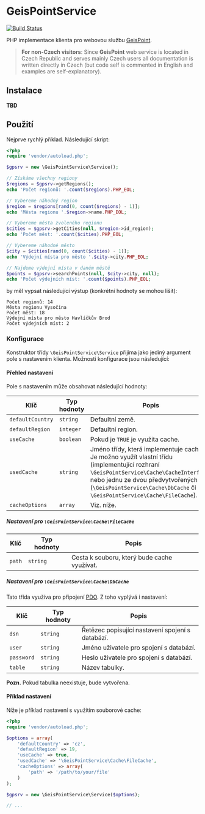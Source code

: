# GeisPointService

[![Build Status](https://travis-ci.org/ondrejd/GeisPointService.svg)](https://travis-ci.org/ondrejd/GeisPointService)

PHP implementace klienta pro webovou službu [GeisPoint](http://www.geispoint.cz/).

> __For non-Czech visitors__: Since __GeisPoint__ web service is located in Czech Republic and serves mainly Czech users all documentation is written directly in Czech (but code self is commented in English and examples are self-explanatory).


## Instalace

__TBD__

## Použití

Nejprve rychlý příklad. Následující skript:

```php
<?php
require 'vendor/autoload.php';

$gpsrv = new \GeisPointService\Service();

// Získáme všechny regiony
$regions = $gpsrv->getRegions();
echo 'Počet regionů: '.count($regions).PHP_EOL;

// Vybereme náhodný region
$region = $regions[rand(0, count($regions) - 1)];
echo 'Města regionu '.$region->name.PHP_EOL;

// Vybereme města zvoleného regionu
$cities = $gpsrv->getCities(null, $region->id_region);
echo 'Počet měst: '.count($cities).PHP_EOL;

// Vybereme náhodné město
$city = $cities[rand(0, count($cities) - 1)];
echo 'Výdejní místa pro město '.$city->city.PHP_EOL;

// Najdeme výdejní místa v daném městě
$points = $gpsrv->searchPoints(null, $city->city, null);
echo 'Počet výdejních míst: '.count($points).PHP_EOL;
```

by měl vypsat následující výstup (konkrétní hodnoty se mohou lišit):

```
Počet regionů: 14
Města regionu Vysočina
Počet měst: 18
Výdejní místa pro město Havlíčkův Brod
Počet výdejních míst: 2
```

### Konfigurace

Konstruktor třídy `\GeisPointService\Service` přijíma jako jediný argument pole s nastavením klienta. Možnosti konfigurace jsou následující:

#### Přehled nastavení

Pole s nastavením může obsahovat následující hodnoty:

| Klíč             | Typ hodnoty | Popis
|------------------|-------------|------------------
| `defaultCountry` | `string`    | Defaultní země.
| `defaultRegion`  | `integer`   | Defaultní region.
| `useCache`       | `boolean`   | Pokud je `TRUE` je využita cache.
| `usedCache`      | `string`    | Jméno třídy, která implementuje cache. Je možno využít vlastní třídu (implementující rozhraní `\GeisPointService\Cache\CacheInterface`) nebo jednu ze dvou předvytvořených (`\GeisPointService\Cache\DbCache` či `\GeisPointService\Cache\FileCache`).
| `cacheOptions`   | `array`     | Viz. níže.

##### Nastavení pro `\GeisPointService\Cache\FileCache`

| Klíč             | Typ hodnoty | Popis
|------------------|-------------|------------------
| `path`           | `string`    | Cesta k souboru, který bude cache využívat.

##### Nastavení pro `\GeisPointService\Cache\DbCache`

Tato třída využíva pro připojení [PDO](http://php.net/manual/en/class.pdo.php). Z toho vyplývá i nastavení:

| Klíč             | Typ hodnoty | Popis
|------------------|-------------|------------------
| `dsn`            | `string`    | Řetězec popisující nastavení spojení s databází.
| `user`           | `string`    | Jméno uživatele pro spojení s databází.
| `password`       | `string`    | Heslo uživatele pro spojení s databází.
| `table`          | `string`    | Název tabulky.

__Pozn.__ Pokud tabulka neexistuje, bude vytvořena.

#### Příklad nastavení

Níže je příklad nastavení s využitím souborové cache:

```php
<?php
require 'vendor/autoload.php';

$options = array(
	'defaultCountry' => 'cz',
	'defaultRegion' => 19,
	'useCache' => true,
	'usedCache' => '\GeisPointService\Cache\FileCache',
	'cacheOptions' => array(
		'path' => '/path/to/your/file'
	)
);

$gpsrv = new \GeisPointService\Service($options);

// ...
```
